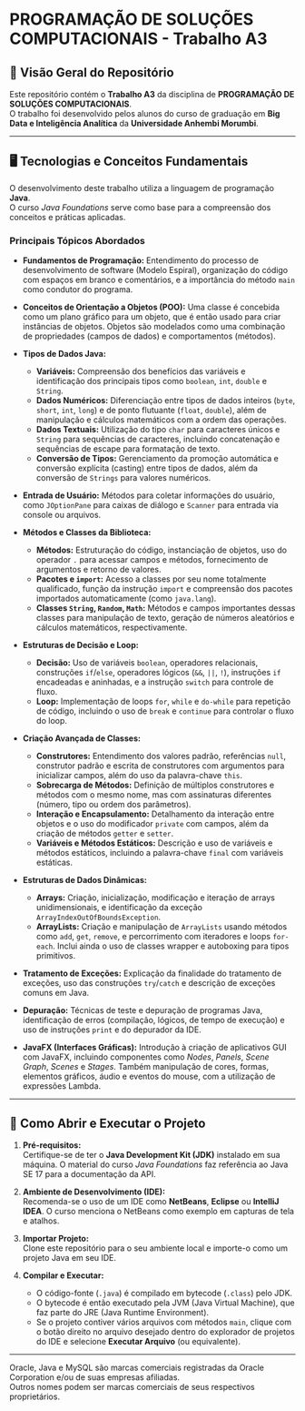# PROGRAMAÇÃO DE SOLUÇÕES COMPUTACIONAIS - Trabalho A3

## 📌 Visão Geral do Repositório

Este repositório contém o **Trabalho A3** da disciplina de **PROGRAMAÇÃO DE SOLUÇÕES COMPUTACIONAIS**.  
O trabalho foi desenvolvido pelos alunos do curso de graduação em **Big Data e Inteligência Analítica** da **Universidade Anhembi Morumbi**.

---

## 🖥️ Tecnologias e Conceitos Fundamentais

O desenvolvimento deste trabalho utiliza a linguagem de programação **Java**.  
O curso *Java Foundations* serve como base para a compreensão dos conceitos e práticas aplicadas.  

### Principais Tópicos Abordados

- **Fundamentos de Programação:** Entendimento do processo de desenvolvimento de software (Modelo Espiral), organização do código com espaços em branco e comentários, e a importância do método `main` como condutor do programa.  

- **Conceitos de Orientação a Objetos (POO):** Uma classe é concebida como um plano gráfico para um objeto, que é então usado para criar instâncias de objetos. Objetos são modelados como uma combinação de propriedades (campos de dados) e comportamentos (métodos).  

- **Tipos de Dados Java:**
  - **Variáveis:** Compreensão dos benefícios das variáveis e identificação dos principais tipos como `boolean`, `int`, `double` e `String`.  
  - **Dados Numéricos:** Diferenciação entre tipos de dados inteiros (`byte`, `short`, `int`, `long`) e de ponto flutuante (`float`, `double`), além de manipulação e cálculos matemáticos com a ordem das operações.  
  - **Dados Textuais:** Utilização do tipo `char` para caracteres únicos e `String` para sequências de caracteres, incluindo concatenação e sequências de escape para formatação de texto.  
  - **Conversão de Tipos:** Gerenciamento da promoção automática e conversão explícita (casting) entre tipos de dados, além da conversão de `Strings` para valores numéricos.  

- **Entrada de Usuário:** Métodos para coletar informações do usuário, como `JOptionPane` para caixas de diálogo e `Scanner` para entrada via console ou arquivos.  

- **Métodos e Classes da Biblioteca:**
  - **Métodos:** Estruturação do código, instanciação de objetos, uso do operador `.` para acessar campos e métodos, fornecimento de argumentos e retorno de valores.  
  - **Pacotes e `import`:** Acesso a classes por seu nome totalmente qualificado, função da instrução `import` e compreensão dos pacotes importados automaticamente (como `java.lang`).  
  - **Classes `String`, `Random`, `Math`:** Métodos e campos importantes dessas classes para manipulação de texto, geração de números aleatórios e cálculos matemáticos, respectivamente.  

- **Estruturas de Decisão e Loop:**
  - **Decisão:** Uso de variáveis `boolean`, operadores relacionais, construções `if`/`else`, operadores lógicos (`&&`, `||`, `!`), instruções `if` encadeadas e aninhadas, e a instrução `switch` para controle de fluxo.  
  - **Loop:** Implementação de loops `for`, `while` e `do-while` para repetição de código, incluindo o uso de `break` e `continue` para controlar o fluxo do loop.  

- **Criação Avançada de Classes:**
  - **Construtores:** Entendimento dos valores padrão, referências `null`, construtor padrão e escrita de construtores com argumentos para inicializar campos, além do uso da palavra-chave `this`.  
  - **Sobrecarga de Métodos:** Definição de múltiplos construtores e métodos com o mesmo nome, mas com assinaturas diferentes (número, tipo ou ordem dos parâmetros).  
  - **Interação e Encapsulamento:** Detalhamento da interação entre objetos e o uso do modificador `private` com campos, além da criação de métodos `getter` e `setter`.  
  - **Variáveis e Métodos Estáticos:** Descrição e uso de variáveis e métodos estáticos, incluindo a palavra-chave `final` com variáveis estáticas.  

- **Estruturas de Dados Dinâmicas:**
  - **Arrays:** Criação, inicialização, modificação e iteração de arrays unidimensionais, e identificação da exceção `ArrayIndexOutOfBoundsException`.  
  - **ArrayLists:** Criação e manipulação de `ArrayLists` usando métodos como `add`, `get`, `remove`, e percorrimento com iteradores e loops `for-each`. Inclui ainda o uso de classes wrapper e autoboxing para tipos primitivos.  

- **Tratamento de Exceções:** Explicação da finalidade do tratamento de exceções, uso das construções `try`/`catch` e descrição de exceções comuns em Java.  

- **Depuração:** Técnicas de teste e depuração de programas Java, identificação de erros (compilação, lógicos, de tempo de execução) e uso de instruções `print` e do depurador da IDE.  

- **JavaFX (Interfaces Gráficas):** Introdução à criação de aplicativos GUI com JavaFX, incluindo componentes como *Nodes*, *Panels*, *Scene Graph*, *Scenes* e *Stages*. Também manipulação de cores, formas, elementos gráficos, áudio e eventos do mouse, com a utilização de expressões Lambda.  

---

## 🚀 Como Abrir e Executar o Projeto

1. **Pré-requisitos:**  
   Certifique-se de ter o **Java Development Kit (JDK)** instalado em sua máquina. O material do curso *Java Foundations* faz referência ao Java SE 17 para a documentação da API.  

2. **Ambiente de Desenvolvimento (IDE):**  
   Recomenda-se o uso de um IDE como **NetBeans**, **Eclipse** ou **IntelliJ IDEA**. O curso menciona o NetBeans como exemplo em capturas de tela e atalhos.  

3. **Importar Projeto:**  
   Clone este repositório para o seu ambiente local e importe-o como um projeto Java em seu IDE.  

4. **Compilar e Executar:**  
   - O código-fonte (`.java`) é compilado em bytecode (`.class`) pelo JDK.  
   - O bytecode é então executado pela JVM (Java Virtual Machine), que faz parte do JRE (Java Runtime Environment).  
   - Se o projeto contiver vários arquivos com métodos `main`, clique com o botão direito no arquivo desejado dentro do explorador de projetos do IDE e selecione **Executar Arquivo** (ou equivalente).  

--- 
Oracle, Java e MySQL são marcas comerciais registradas da Oracle Corporation e/ou de suas empresas afiliadas.  
Outros nomes podem ser marcas comerciais de seus respectivos proprietários.
